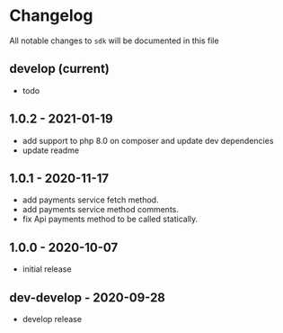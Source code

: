 # Changelog

All notable changes to `sdk` will be documented in this file

## develop (current)

- todo

## 1.0.2 - 2021-01-19

- add support to php 8.0 on composer and update dev dependencies
- update readme

## 1.0.1 - 2020-11-17

- add payments service fetch method.
- add payments service method comments.
- fix Api payments method to be called statically.

## 1.0.0 - 2020-10-07

- initial release

## dev-develop - 2020-09-28

- develop release

